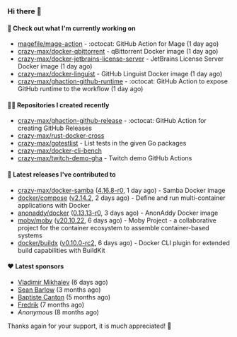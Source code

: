 ### Hi there 👋

#### 👷 Check out what I'm currently working on

- [magefile/mage-action](https://github.com/magefile/mage-action) - :octocat: GitHub Action for Mage (1 day ago)
- [crazy-max/docker-qbittorrent](https://github.com/crazy-max/docker-qbittorrent) - qBittorrent Docker image (1 day ago)
- [crazy-max/docker-jetbrains-license-server](https://github.com/crazy-max/docker-jetbrains-license-server) - JetBrains License Server Docker image (1 day ago)
- [crazy-max/docker-linguist](https://github.com/crazy-max/docker-linguist) - GitHub Linguist Docker image (1 day ago)
- [crazy-max/ghaction-github-runtime](https://github.com/crazy-max/ghaction-github-runtime) - :octocat: GitHub Action to expose GitHub runtime to the workflow (1 day ago)

#### 👨‍💻 Repositories I created recently

- [crazy-max/ghaction-github-release](https://github.com/crazy-max/ghaction-github-release) - :octocat: GitHub Action for creating GitHub Releases
- [crazy-max/rust-docker-cross](https://github.com/crazy-max/rust-docker-cross)
- [crazy-max/gotestlist](https://github.com/crazy-max/gotestlist) - List tests in the given Go packages
- [crazy-max/docker-cli-bench](https://github.com/crazy-max/docker-cli-bench)
- [crazy-max/twitch-demo-gha](https://github.com/crazy-max/twitch-demo-gha) - Twitch demo GitHub Actions

#### 🚀 Latest releases I've contributed to

- [crazy-max/docker-samba](https://github.com/crazy-max/docker-samba) ([4.16.8-r0](https://github.com/crazy-max/docker-samba/releases/tag/4.16.8-r0), 1 day ago) - Samba Docker image
- [docker/compose](https://github.com/docker/compose) ([v2.14.2](https://github.com/docker/compose/releases/tag/v2.14.2), 2 days ago) - Define and run multi-container applications with Docker
- [anonaddy/docker](https://github.com/anonaddy/docker) ([0.13.13-r0](https://github.com/anonaddy/docker/releases/tag/0.13.13-r0), 3 days ago) - AnonAddy Docker image
- [moby/moby](https://github.com/moby/moby) ([v20.10.22](https://github.com/moby/moby/releases/tag/v20.10.22), 6 days ago) - Moby Project - a collaborative project for the container ecosystem to assemble container-based systems
- [docker/buildx](https://github.com/docker/buildx) ([v0.10.0-rc2](https://github.com/docker/buildx/releases/tag/v0.10.0-rc2), 6 days ago) - Docker CLI plugin for extended build capabilities with BuildKit

#### ❤️ Latest sponsors
- [Vladimir Mikhalev](https://github.com/heyValdemar) (6 days ago)
- [Sean Barlow](https://github.com/woolrab6) (3 months ago)
- [Baptiste Canton](https://github.com/batmac) (5 months ago)
- [Fredrik](https://github.com/fredrikscode) (7 months ago)
- _Anonymous_ (8 months ago)

Thanks again for your support, it is much appreciated! 🙏

